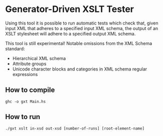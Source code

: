 Generator-Driven XSLT Tester
===================

Using this tool it is possible to run automatic tests which check that, given input XML that adheres to a specified input XML schema, the output of an XSLT stylesheet will adhere to a specified output XML schema.

This tool is still experimental! Notable omissions from the XML Schema standard:

* Hierarchical XML schema
* Attribute groups
* Unicode character blocks and categories in XML schema regular expressions

How to compile
-------------

`ghc -o gxt Main.hs`

How to run
---------

`./gxt xslt in-xsd out-xsd [number-of-runs] [root-element-name]`
